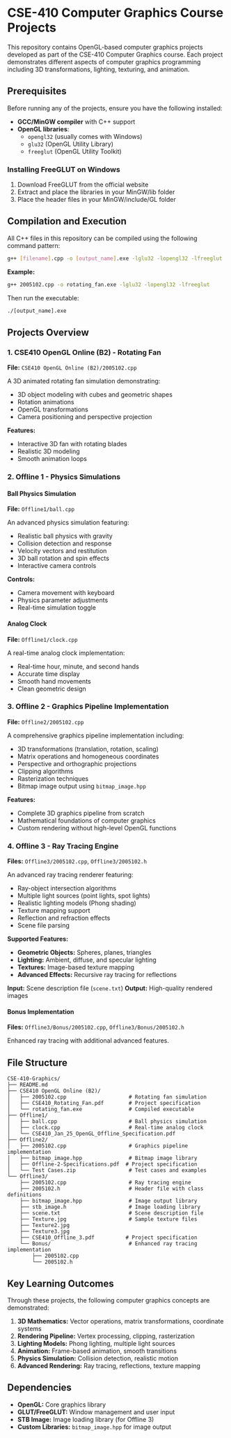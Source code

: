 # CSE-410 Computer Graphics Course Projects

This repository contains OpenGL-based computer graphics projects developed as part of the CSE-410 Computer Graphics course. Each project demonstrates different aspects of computer graphics programming including 3D transformations, lighting, texturing, and animation.

## Prerequisites

Before running any of the projects, ensure you have the following installed:

- **GCC/MinGW compiler** with C++ support
- **OpenGL libraries**:
  - `opengl32` (usually comes with Windows)
  - `glu32` (OpenGL Utility Library)
  - `freeglut` (OpenGL Utility Toolkit)

### Installing FreeGLUT on Windows

1. Download FreeGLUT from the official website
2. Extract and place the libraries in your MinGW/lib folder
3. Place the header files in your MinGW/include/GL folder

## Compilation and Execution

All C++ files in this repository can be compiled using the following command pattern:

```bash
g++ [filename].cpp -o [output_name].exe -lglu32 -lopengl32 -lfreeglut
```

**Example:**
```bash
g++ 2005102.cpp -o rotating_fan.exe -lglu32 -lopengl32 -lfreeglut
```

Then run the executable:
```bash
./[output_name].exe
```

## Projects Overview

### 1. CSE410 OpenGL Online (B2) - Rotating Fan
**File:** `CSE410 OpenGL Online (B2)/2005102.cpp`

A 3D animated rotating fan simulation demonstrating:
- 3D object modeling with cubes and geometric shapes
- Rotation animations
- OpenGL transformations
- Camera positioning and perspective projection

**Features:**
- Interactive 3D fan with rotating blades
- Realistic 3D modeling
- Smooth animation loops

### 2. Offline 1 - Physics Simulations

#### Ball Physics Simulation
**File:** `Offline1/ball.cpp`

An advanced physics simulation featuring:
- Realistic ball physics with gravity
- Collision detection and response
- Velocity vectors and restitution
- 3D ball rotation and spin effects
- Interactive camera controls

**Controls:**
- Camera movement with keyboard
- Physics parameter adjustments
- Real-time simulation toggle

#### Analog Clock
**File:** `Offline1/clock.cpp`

A real-time analog clock implementation:
- Real-time hour, minute, and second hands
- Accurate time display
- Smooth hand movements
- Clean geometric design

### 3. Offline 2 - Graphics Pipeline Implementation
**File:** `Offline2/2005102.cpp`

A comprehensive graphics pipeline implementation including:
- 3D transformations (translation, rotation, scaling)
- Matrix operations and homogeneous coordinates
- Perspective and orthographic projections
- Clipping algorithms
- Rasterization techniques
- Bitmap image output using `bitmap_image.hpp`

**Features:**
- Complete 3D graphics pipeline from scratch
- Mathematical foundations of computer graphics
- Custom rendering without high-level OpenGL functions

### 4. Offline 3 - Ray Tracing Engine
**Files:** `Offline3/2005102.cpp`, `Offline3/2005102.h`

An advanced ray tracing renderer featuring:
- Ray-object intersection algorithms
- Multiple light sources (point lights, spot lights)
- Realistic lighting models (Phong shading)
- Texture mapping support
- Reflection and refraction effects
- Scene file parsing

**Supported Features:**
- **Geometric Objects:** Spheres, planes, triangles
- **Lighting:** Ambient, diffuse, and specular lighting
- **Textures:** Image-based texture mapping
- **Advanced Effects:** Recursive ray tracing for reflections

**Input:** Scene description file (`scene.txt`)
**Output:** High-quality rendered images

#### Bonus Implementation
**Files:** `Offline3/Bonus/2005102.cpp`, `Offline3/Bonus/2005102.h`

Enhanced ray tracing with additional advanced features.

## File Structure

```
CSE-410-Graphics/
├── README.md
├── CSE410 OpenGL Online (B2)/
│   ├── 2005102.cpp                    # Rotating fan simulation
│   ├── CSE410_Rotating_Fan.pdf        # Project specification
│   └── rotating_fan.exe               # Compiled executable
├── Offline1/
│   ├── ball.cpp                       # Ball physics simulation
│   ├── clock.cpp                      # Real-time analog clock
│   └── CSE410_Jan_25_OpenGL_Offline_Specification.pdf
├── Offline2/
│   ├── 2005102.cpp                    # Graphics pipeline implementation
│   ├── bitmap_image.hpp               # Bitmap image library
│   ├── Offline-2-Specifications.pdf  # Project specification
│   └── Test Cases.zip                 # Test cases and examples
└── Offline3/
    ├── 2005102.cpp                    # Ray tracing engine
    ├── 2005102.h                      # Header file with class definitions
    ├── bitmap_image.hpp               # Image output library
    ├── stb_image.h                    # Image loading library
    ├── scene.txt                      # Scene description file
    ├── Texture.jpg                    # Sample texture files
    ├── Texture2.jpg
    ├── Texture3.jpg
    ├── CSE410_Offline_3.pdf          # Project specification
    └── Bonus/                         # Enhanced ray tracing implementation
        ├── 2005102.cpp
        └── 2005102.h
```

## Key Learning Outcomes

Through these projects, the following computer graphics concepts are demonstrated:

1. **3D Mathematics:** Vector operations, matrix transformations, coordinate systems
2. **Rendering Pipeline:** Vertex processing, clipping, rasterization
3. **Lighting Models:** Phong lighting, multiple light sources
4. **Animation:** Frame-based animation, smooth transitions
5. **Physics Simulation:** Collision detection, realistic motion
6. **Advanced Rendering:** Ray tracing, reflections, texture mapping

## Dependencies

- **OpenGL:** Core graphics library
- **GLUT/FreeGLUT:** Window management and user input
- **STB Image:** Image loading library (for Offline 3)
- **Custom Libraries:** `bitmap_image.hpp` for image output
